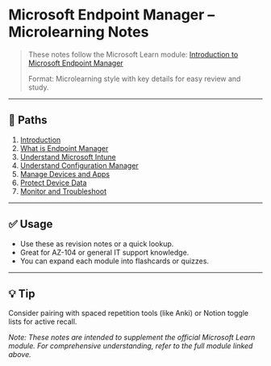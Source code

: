 # Microsoft Endpoint Manager – Microlearning Notes

> These notes follow the Microsoft Learn module: [Introduction to Microsoft Endpoint Manager](https://learn.microsoft.com/en-us/training/paths/introduction-endpoint-manager/)
> 
> Format: Microlearning style with key details for easy review and study.

---

## 📁 Paths
1. [Introduction](1-intro-to-intune)
2. [What is Endpoint Manager](modules/2-what-is-endpoint-manager.md)
3. [Understand Microsoft Intune](modules/3-intune.md)
4. [Understand Configuration Manager](modules/4-endpoint-configuration-manager.md)
5. [Manage Devices and Apps](modules/5-manage-devices-and-apps.md)
6. [Protect Device Data](modules/6-protect-device-data.md)
7. [Monitor and Troubleshoot](modules/7-monitor-and-troubleshoot.md)

---

## ✅ Usage
- Use these as revision notes or a quick lookup.
- Great for AZ-104 or general IT support knowledge.
- You can expand each module into flashcards or quizzes.

---

## 💡 Tip
Consider pairing with spaced repetition tools (like Anki) or Notion toggle lists for active recall.

*Note: These notes are intended to supplement the official Microsoft Learn module. For comprehensive understanding, refer to the full module linked above.*